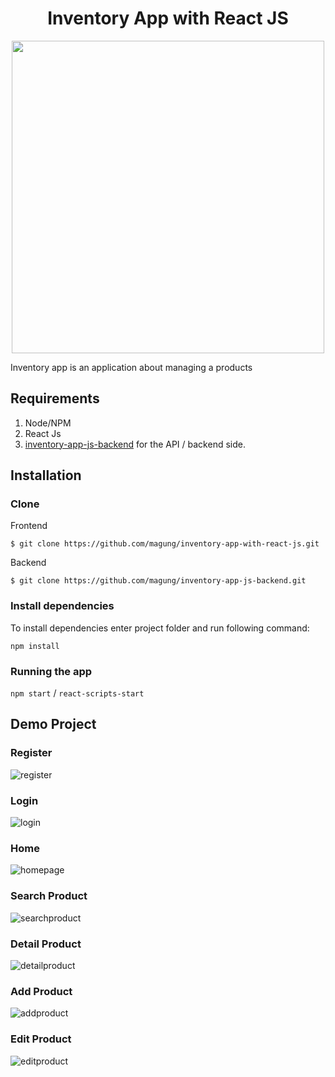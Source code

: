 <h1 align='center'>Inventory App with React JS</h1>
<p align='center'>
  <a href='https://reactjs.org/'>
  <img width="500" src='https://nareshit.com/wp-content/uploads/2019/01/ReactJS-online-training-nareshit.jpg' />
  </a>
</p>

Inventory app is an application about managing a products

## Requirements
1. Node/NPM
2. React Js
3. <a href="https://github.com/magung/inventory-app-js-backend">inventory-app-js-backend</a> for the API / backend side.

## Installation
### Clone
Frontend
```
$ git clone https://github.com/magung/inventory-app-with-react-js.git
```
Backend
```
$ git clone https://github.com/magung/inventory-app-js-backend.git
```
### Install dependencies

To install dependencies enter project folder and run following command:

`npm install`

### Running the app

`npm start` / `react-scripts-start`


## Demo Project
### Register
![register](https://user-images.githubusercontent.com/50833200/64964261-e2192880-d8c4-11e9-9e73-befcb58db054.png)

### Login
![login](https://user-images.githubusercontent.com/50833200/64964090-98304280-d8c4-11e9-8885-b897e21eb772.png)

### Home
![homepage](https://user-images.githubusercontent.com/50833200/64965521-5c4aac80-d8c7-11e9-9732-9f156ffd7462.png)

### Search Product
![searchproduct](https://user-images.githubusercontent.com/50833200/64964355-1ee51f80-d8c5-11e9-8aba-12e2ac29e240.png)

### Detail Product
![detailproduct](https://user-images.githubusercontent.com/50833200/64964420-391efd80-d8c5-11e9-83d6-468e5931f48e.png)

### Add Product
![addproduct](https://user-images.githubusercontent.com/50833200/64964463-4fc55480-d8c5-11e9-8309-1413ee022110.png)

### Edit Product
![editproduct](https://user-images.githubusercontent.com/50833200/64964578-90bd6900-d8c5-11e9-920d-91ede74a8e01.png)





